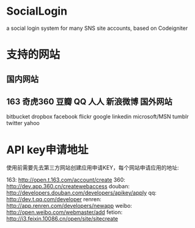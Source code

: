 SocialLogin
===========

a social login system for many SNS site accounts, based on Codeigniter


支持的网站
===========
国内网站
--------------
163 奇虎360 豆瓣 QQ 人人 新浪微博
国外网站
----------
bitbucket dropbox facebook flickr google linkedin microsoft/MSN tumblr twitter yahoo

API key申请地址
===============

使用前需要先去第三方网站创建应用申请KEY，每个网站申请应用的地址:


163: http://open.t.163.com/account/create
360: http://dev.app.360.cn/createwebaccess
douban: http://developers.douban.com/developers/apikey/apply
qq: http://dev.t.qq.com/developer
renren: http://app.renren.com/developers/newapp
weibo: http://open.weibo.com/webmaster/add
fetion: http://i3.feixin.10086.cn/open/site/sitecreate
